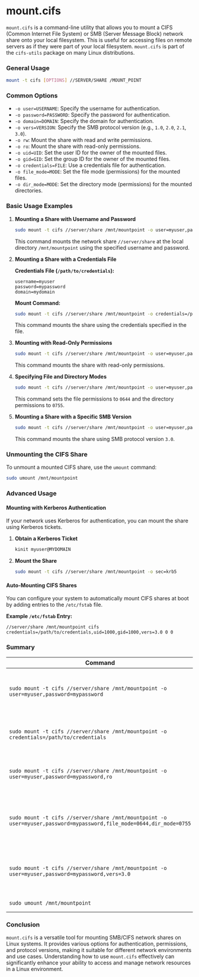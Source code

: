 # mount.cifs

`mount.cifs` is a command-line utility that allows you to mount a CIFS (Common Internet File System) or SMB (Server Message Block) network share onto your local filesystem. This is useful for accessing files on remote servers as if they were part of your local filesystem. `mount.cifs` is part of the `cifs-utils` package on many Linux distributions.

### General Usage

```bash
mount -t cifs [OPTIONS] //SERVER/SHARE /MOUNT_POINT
```

### Common Options

- `-o user=USERNAME`: Specify the username for authentication.
- `-o password=PASSWORD`: Specify the password for authentication.
- `-o domain=DOMAIN`: Specify the domain for authentication.
- `-o vers=VERSION`: Specify the SMB protocol version (e.g., `1.0`, `2.0`, `2.1`, `3.0`).
- `-o rw`: Mount the share with read and write permissions.
- `-o ro`: Mount the share with read-only permissions.
- `-o uid=UID`: Set the user ID for the owner of the mounted files.
- `-o gid=GID`: Set the group ID for the owner of the mounted files.
- `-o credentials=FILE`: Use a credentials file for authentication.
- `-o file_mode=MODE`: Set the file mode (permissions) for the mounted files.
- `-o dir_mode=MODE`: Set the directory mode (permissions) for the mounted directories.

### Basic Usage Examples

1. **Mounting a Share with Username and Password**

   ```bash
   sudo mount -t cifs //server/share /mnt/mountpoint -o user=myuser,password=mypassword
   ```

   This command mounts the network share `//server/share` at the local directory `/mnt/mountpoint` using the specified username and password.

2. **Mounting a Share with a Credentials File**

   **Credentials File (`/path/to/credentials`):**

   ```plaintext
   username=myuser
   password=mypassword
   domain=mydomain
   ```

   **Mount Command:**

   ```bash
   sudo mount -t cifs //server/share /mnt/mountpoint -o credentials=/path/to/credentials
   ```

   This command mounts the share using the credentials specified in the file.

3. **Mounting with Read-Only Permissions**

   ```bash
   sudo mount -t cifs //server/share /mnt/mountpoint -o user=myuser,password=mypassword,ro
   ```

   This command mounts the share with read-only permissions.

4. **Specifying File and Directory Modes**

   ```bash
   sudo mount -t cifs //server/share /mnt/mountpoint -o user=myuser,password=mypassword,file_mode=0644,dir_mode=0755
   ```

   This command sets the file permissions to `0644` and the directory permissions to `0755`.

5. **Mounting a Share with a Specific SMB Version**

   ```bash
   sudo mount -t cifs //server/share /mnt/mountpoint -o user=myuser,password=mypassword,vers=3.0
   ```

   This command mounts the share using SMB protocol version `3.0`.

### Unmounting the CIFS Share

To unmount a mounted CIFS share, use the `umount` command:

```bash
sudo umount /mnt/mountpoint
```

### Advanced Usage

#### Mounting with Kerberos Authentication

If your network uses Kerberos for authentication, you can mount the share using Kerberos tickets.

1. **Obtain a Kerberos Ticket**

   ```bash
   kinit myuser@MYDOMAIN
   ```

2. **Mount the Share**

   ```bash
   sudo mount -t cifs //server/share /mnt/mountpoint -o sec=krb5
   ```

#### Auto-Mounting CIFS Shares

You can configure your system to automatically mount CIFS shares at boot by adding entries to the `/etc/fstab` file.

**Example `/etc/fstab` Entry:**

```plaintext
//server/share /mnt/mountpoint cifs credentials=/path/to/credentials,uid=1000,gid=1000,vers=3.0 0 0
```

### Summary

| Command                                                                                          | Purpose                                                  | Example Command                                                                                       |
|--------------------------------------------------------------------------------------------------|----------------------------------------------------------|-------------------------------------------------------------------------------------------------------|
| `sudo mount -t cifs //server/share /mnt/mountpoint -o user=myuser,password=mypassword`            | Mount a CIFS share with a username and password          | `sudo mount -t cifs //server/share /mnt/mountpoint -o user=myuser,password=mypassword`                 |
| `sudo mount -t cifs //server/share /mnt/mountpoint -o credentials=/path/to/credentials`           | Mount a CIFS share using a credentials file              | `sudo mount -t cifs //server/share /mnt/mountpoint -o credentials=/path/to/credentials`                |
| `sudo mount -t cifs //server/share /mnt/mountpoint -o user=myuser,password=mypassword,ro`         | Mount a CIFS share with read-only permissions            | `sudo mount -t cifs //server/share /mnt/mountpoint -o user=myuser,password=mypassword,ro`              |
| `sudo mount -t cifs //server/share /mnt/mountpoint -o user=myuser,password=mypassword,file_mode=0644,dir_mode=0755` | Mount a CIFS share with specific file and directory modes | `sudo mount -t cifs //server/share /mnt/mountpoint -o user=myuser,password=mypassword,file_mode=0644,dir_mode=0755` |
| `sudo mount -t cifs //server/share /mnt/mountpoint -o user=myuser,password=mypassword,vers=3.0`   | Mount a CIFS share using a specific SMB version          | `sudo mount -t cifs //server/share /mnt/mountpoint -o user=myuser,password=mypassword,vers=3.0`        |
| `sudo umount /mnt/mountpoint`                                                                    | Unmount a CIFS share                                     | `sudo umount /mnt/mountpoint`                                                                          |

### Conclusion

`mount.cifs` is a versatile tool for mounting SMB/CIFS network shares on Linux systems. It provides various options for authentication, permissions, and protocol versions, making it suitable for different network environments and use cases. Understanding how to use `mount.cifs` effectively can significantly enhance your ability to access and manage network resources in a Linux environment.
